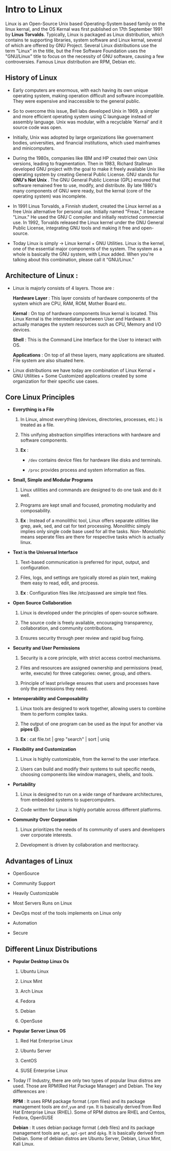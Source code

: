 # Intro to Linux

Linux is an Open-Source Unix based Operating-System based family on the linux kernal, and the OS Kernal was first published on 17th September 1991 by <b>Linus Torvalds</b>. Typically, Linux is packaged as Linux distribution, which contains te supporting libraries, system software and Linux kernal, several of which are offered by GNU Project. Several Linux distributions use the term "Linux" in the title, but the Free Software Foundation uses the "GNU/Linux" title to focus on the necessity of GNU software, causing a few controversies. Famous Linux distribution are RPM, Debian etc.

## History of Linux 

- Early computers are enormous, with each having its own unique operating system, making operation difficult and software incompatible. They were expensive and inaccessible to the general public.

- So to overcome this issue, Bell labs developed Unix in 1969, a simpler and more efficient operating system using C launguage instead of assembly language. Unix was modular, with a recyclable 'Kernal' and it source code was open.

- Initially, Unix was adopted by large organizations like governament bodies, universities, and financial institutions, which used mainframes and minicomputers.

- During the 1980s, companies like IBM and HP created their own Unix versions, leading to fragmentation. Then in 1983, Richard Stallman developed GNU project with the goal to make it freely available Unix like operating system by creating General Public License. GNU stands for <b> GNU's Not Unix </b>. The GNU General Public License (GPL) ensured that software remained free to use, modify, and distribute. By late 1980's many components of GNU were ready, but the kernal (core of the operating system) was incomplete.

- In 1991 Linus Torvalds, a Finnish student, created the Linux kernel as a free Unix alternative for personal use. Initially named "Freax," it became "Linux." He used the GNU C compiler and initially restricted commercial use. In 1992, Torvalds released the Linux kernel under the GNU General Public License, integrating GNU tools and making it free and open-source.

- Today Linux is simply -> Linux kernal + GNU Utilities. Linux is the kernel, one of the essential major components of the system. The system as a whole is basically the GNU system, with Linux added. When you're talking about this combination, please call it “GNU/Linux.”

## Architecture of Linux :

- Linux is majorly consists of 4 layers. Those are :

  **Hardware Layer** : This layer consists of hardware components of the system which are CPU, RAM, ROM, Mother Board etc.

  **Kernal** : On top of hardware components linux kernal is located. This Linux Kernal is the intermediatary between User and Hardware. It actually manages the system resources such as CPU, Memory and I/O devices.

  **Shell** : This is the Command Line Interface for the User to interact with OS.

  **Applications** : On top of all these layers, many applications are situated. File system are also situated here.

- Linux distributions we have today are combination of Linux Kernal + GNU Utilities + Some Customized applications created by some organization for their specific use cases.

## Core Linux Principles

- **Everything is a File** 

  1) In Linux, almost everything (devices, directories, processes, etc.) is treated as a file.

  2) This unifying abstraction simplifies interactions with hardware and software components.

  3) **Ex** :

     - `/dev` contains device files for hardware like disks and terminals.

     - `/proc` provides process and system information as files.

- **Small, Simple and Modular Programs** 

  1) Linux utilities and commands are designed to do one task and do it well.

  2) Programs are kept small and focused, promoting modularity and composability.

  3) <b> Ex </b> : Instead of a monolithic tool, Linux offers separate utilities like grep, awk, sed, and cat for text processing. Monolithic simply implies only single code base used for all the tasks. Non- Monolothic means seperate files are there for respective tasks which is actually linux.

- **Text is the Universal Interface**

  1) Text-based communication is preferred for input, output, and configuration.

  2) Files, logs, and settings are typically stored as plain text, making them easy to read, edit, and process.

  3) <b> Ex </b> : Configuration files like /etc/passwd are simple text files.

- **Open Source Collaboration** 

  1) Linux is developed under the principles of open-source software.

  2) The source code is freely available, encouraging transparency, collaboration, and community contributions.

  3) Ensures security through peer review and rapid bug fixing.

- **Security and User Permissions**

  1) Security is a core principle, with strict access control mechanisms.

  2) Files and resources are assigned ownership and permissions (read, write, execute) for three categories: owner, group, and others.

  3) Principle of least privilege ensures that users and processes have only the permissions they need.

- **Interoperability and Composability**

  1) Linux tools are designed to work together, allowing users to combine them to perform complex tasks.

  2) The output of one program can be used as the input for another via <b>pipes (|)</b>.

  3) <b>Ex</b> : cat file.txt | grep "search" | sort | uniq

- **Flexibility and Customization**

  1) Linux is highly customizable, from the kernel to the user interface.

  2) Users can build and modify their systems to suit specific needs, choosing components like window managers, shells, and tools.

- **Portability**

  1) Linux is designed to run on a wide range of hardware architectures, from embedded systems to supercomputers.

  2) Code written for Linux is highly portable across different platforms.

- **Community Over Corporation**

  1) Linux prioritizes the needs of its community of users and developers over corporate interests.

  2) Development is driven by collaboration and meritocracy.


## Advantages of Linux 

- OpenSource

- Community Support 

- Heavily Customizable

- Most Servers Runs on Linux

- DevOps most of the tools implements on Linux only

- Automation

- Secure

## Different Linux Distributions 

- **Popular Desktop Linux Os**

  1) Ubuntu Linux

  2) Linux Mint

  3) Arch Linux

  4) Fedora

  5) Debian

  6) OpenSuse

- **Popular Server Linux OS**

  1) Red Hat Enterprise Linux

  2) Ubuntu Server

  3) CentOS

  4) SUSE Enterprise Linux

- Today IT Industry, there are only two types of popular linux distros are used. Those are RPM(Red Hat Package Manager) and Debian. The key differences are :

  **RPM** : It uses RPM package format (.rpm files) and its package management tools are `dnf`,`yum` and `rpm`. It is basically derived from Red Hat Enterprise Linux (RHEL). Some of RPM distros are RHEL and Centos, Fedora, OpenSUSE

  **Debian** : It uses debian package format (.deb files) and its package management tools are `apt`, `apt-get` and `dpkg`. It is basically derived from Debian. Some of debian distros are Ubuntu Server, Debian, Linux Mint, Kali Linux.



